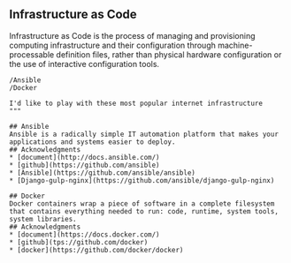 ## Infrastructure as Code
Infrastructure as Code is the process of managing and provisioning computing infrastructure and their configuration through machine-processable definition files, rather than physical hardware configuration or the use of interactive configuration tools.

```
/Ansible 
/Docker

I'd like to play with these most popular internet infrastructure
"""

## Ansible
Ansible is a radically simple IT automation platform that makes your applications and systems easier to deploy. 
## Acknowledgments
* [document](http://docs.ansible.com/)
* [github](https://github.com/ansible)
* [Ansible](https://github.com/ansible/ansible)
* [Django-gulp-nginx](https://github.com/ansible/django-gulp-nginx)

## Docker
Docker containers wrap a piece of software in a complete filesystem that contains everything needed to run: code, runtime, system tools, system libraries.
## Acknowledgments
* [document](https://docs.docker.com/)
* [github](tps://github.com/docker)
* [docker](https://github.com/docker/docker)

